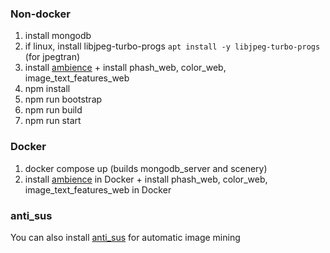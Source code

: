 ### Non-docker
1. install mongodb  
2. if linux, install libjpeg-turbo-progs ```apt install -y libjpeg-turbo-progs```  (for jpegtran)  
3. install [ambience](https://github.com/qwertyforce/ambience) + install phash_web, color_web, image_text_features_web  
4. npm install  
5. npm run bootstrap  
6. npm run build  
7. npm run start  

### Docker
1. docker compose up (builds mongodb_server and scenery)
2. install [ambience](https://github.com/qwertyforce/ambience) in Docker + install phash_web, color_web, image_text_features_web in Docker

### anti_sus
You can also install [anti_sus](https://github.com/qwertyforce/anti_sus) for automatic image mining
